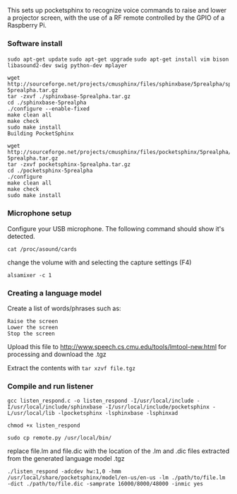This sets up pocketsphinx to recognize voice commands to raise and lower a projector screen, with the use of a RF remote controlled by the GPIO of a Raspberry Pi.

### Software install

`sudo apt-get update`
`sudo apt-get upgrade`
`sudo apt-get install vim bison libasound2-dev swig python-dev mplayer`

```
wget http://sourceforge.net/projects/cmusphinx/files/sphinxbase/5prealpha/sphinxbase-5prealpha.tar.gz
tar -zxvf ./sphinxbase-5prealpha.tar.gz
cd ./sphinxbase-5prealpha
./configure --enable-fixed
make clean all
make check
sudo make install
Building PocketSphinx
```

```
wget http://sourceforge.net/projects/cmusphinx/files/pocketsphinx/5prealpha/pocketsphinx-5prealpha.tar.gz
tar -zxvf pocketsphinx-5prealpha.tar.gz
cd ./pocketsphinx-5prealpha
./configure
make clean all
make check
sudo make install
```

### Microphone setup

Configure your USB microphone. The following command should show it's detected.

`cat /proc/asound/cards`

change the volume with and selecting the capture settings (F4)

`alsamixer -c 1`

### Creating a language model

Create a list of words/phrases such as:

```
Raise the screen
Lower the screen
Stop the screen
```

Upload this file to http://www.speech.cs.cmu.edu/tools/lmtool-new.html for processing and download the .tgz

Extract the contents with `tar xzvf file.tgz`

### Compile and run listener

`gcc listen_respond.c -o listen_respond -I/usr/local/include -I/usr/local/include/sphinxbase -I/usr/local/include/pocketsphinx -L/usr/local/lib -lpocketsphinx -lsphinxbase -lsphinxad`

`chmod +x listen_respond`

`sudo cp remote.py /usr/local/bin/`

replace file.lm and file.dic with the location of the .lm and .dic files extracted from the generated language model .tgz

`./listen_respond -adcdev hw:1,0 -hmm /usr/local/share/pocketsphinx/model/en-us/en-us -lm ./path/to/file.lm -dict ./path/to/file.dic -samprate 16000/8000/48000 -inmic yes`